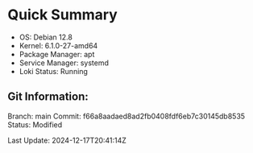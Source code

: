 # Quick Summary
- OS: Debian 12.8
- Kernel: 6.1.0-27-amd64
- Package Manager: apt
- Service Manager: systemd
- Loki Status: Running

Git Information:
---------------
Branch: main
Commit: f66a8aadaed8ad2fb0408fdf6eb7c30145db8535
Status: Modified


Last Update: 2024-12-17T20:41:14Z
